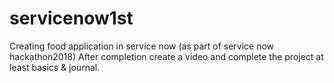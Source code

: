 # servicenow1st
Creating food application in service now (as part of service now hackathon2018)
After completion create a video and complete the project at least basics & journal.
